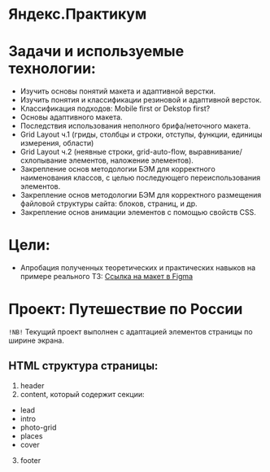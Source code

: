 # Яндекс.Практикум

# Задачи и используемые технологии:
- Изучить основы понятий макета и адаптивной верстки.
- Изучить понятия и классификации резиновой и адаптивной версток.
- Классификация подходов: Mobile first or Dekstop first?
- Основы адаптивного макета.
- Последствия использования неполного брифа/неточного макета.
- Grid Layout ч.1 (гриды, столбцы и строки, отступы, функции, единицы измерения, области)
- Grid Layout ч.2 (неявные строки, grid-auto-flow, выравнивание/схлопывание элементов, наложение элементов).
- Закрепление основ методологии БЭМ для корректного наименования классов, с целью последующего переиспользования элементов.
- Закрепление основ методологии БЭМ для корректного размещения файловой структуры сайта: блоков, страниц, и др.
- Закрепление основ анимации элементов с помощью свойств CSS.

# Цели:
- Апробация полученных теоретических и практических навыков на примере реального ТЗ:
[Ссылка на макет в Figma](https://www.figma.com/file/5S2WSbEFL6awjVWJ0NWL8Q/Sprint-3_-Russia-_-desktop-mobile?node-id=28503%3A0)

# Проект: Путешествие по России

`!NB!` Текущий проект выполнен c адаптацией элементов страницы по ширине экрана.

## HTML структура страницы:
1. header
2. content, который содержит секции:
- lead
- intro
- photo-grid
- places
- cover
3. footer
